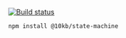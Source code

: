 [![Build status](https://ci.appveyor.com/api/projects/status/cji3y4d03a92bk2e?svg=true)](https://ci.appveyor.com/project/ramshteks/litestream)

`npm install @10kb/state-machine`
